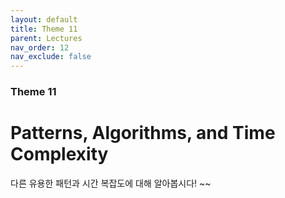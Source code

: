 ```yaml
---
layout: default
title: Theme 11
parent: Lectures
nav_order: 12
nav_exclude: false
---
```

### Theme 11
# Patterns, Algorithms, and Time Complexity
다른 유용한 패턴과 시간 복잡도에 대해 알아봅시다! ~~
